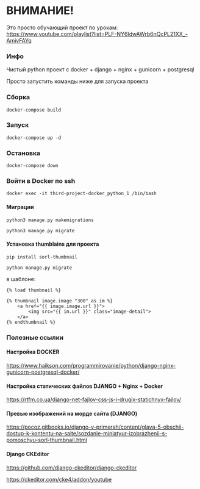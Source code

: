 # ВНИМАНИЕ! 

Это просто обучающий проект по урокам: https://www.youtube.com/playlist?list=PLF-NY6ldwAWrb6nQcPL21XX_-AmivFAYq




### Инфо
Чистый python проект с docker + django + nginx + gunicorn + postgresql

Просто запустить команды ниже для запуска проекта

### Сборка
`docker-compose build`

### Запуск
`docker-compose up -d`

### Остановка
`docker-compose down`

### Войти в Docker по ssh
`docker exec -it third-project-docker_python_1 /bin/bash`

#### Миграции
`python3 manage.py makemigrations`

`python3 manage.py migrate`

#### Установка thumblains для проекта

`pip install sorl-thumbnail`

`python manage.py migrate`

в шаблоне:

`{% load thumbnail %}`

```
{% thumbnail image.image "300" as im %}
    <a href="{{ image.image.url }}">
        <img src="{{ im.url }}" class="image-detail">
    </a>
{% endthumbnail %}
```

### Полезные ссылки

#### Настройка DOCKER
https://www.haikson.com/programmirovanie/python/django-nginx-gunicorn-postgresql-docker/ 

#### Настройка статических файлов DJANGO + Nginx + Docker
https://rtfm.co.ua/django-net-fajlov-css-js-i-drugix-statichnyx-fajlov/

#### Превью изображений на морде сайта (DJANGO)

https://pocoz.gitbooks.io/django-v-primerah/content/glava-5-obschii-dostup-k-kontentu-na-saite/sozdanie-miniatyur-izobrazhenii-s-pomoschyu-sorl-thumbnail.html

#### Django CKEditor

https://github.com/django-ckeditor/django-ckeditor

https://ckeditor.com/cke4/addon/youtube

